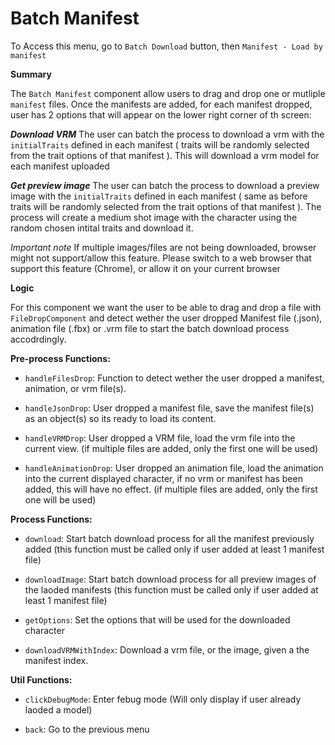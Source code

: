 # Batch Manifest

To Access this menu, go to `Batch Download` button, then `Manifest - Load by manifest`

**Summary**

The `Batch Manifest` component allow users to drag and drop one or mutliple `manifest` files.
Once the manifests are added, for each manifest dropped, user has 2 options that will appear on the lower right corner of th screen:

***Download VRM***
The user can batch the process to download a vrm with the `initialTraits` defined in each manifest ( traits will be randomly selected from the trait options of that manifest ). This will download a vrm model for each manifest uploaded

***Get preview image***
The user can batch the process to download a preview image with the `initialTraits` defined in each manifest ( same as before traits will be randomly selected from the trait options of that manifest ). The process will create a medium shot image with the character using the random chosen intital traits and download it.

*Important note* 
If multiple images/files are not being downloaded, browser might not support/allow this feature. Please switch to a web browser that support this feature (Chrome), or allow it on your current browser

**Logic**

For this component we want the user to be able to drag and drop a file with `FileDropComponent` and detect wether the user dropped Manifest file (.json), animation file (.fbx) or .vrm file to start the batch download process accodrdingly.

**Pre-process Functions:**

- `handleFilesDrop`: Function to detect wether the user dropped a manifest, animation, or vrm file(s).

- `handleJsonDrop`: User dropped a manifest file, save the manifest file(s) as an object(s) so its ready to load its content.

- `handleVRMDrop`: User dropped a VRM file, load the vrm file into the current view. (if multiple files are added, only the first one will be used)

- `handleAnimationDrop`: User dropped an animation file, load the animation into the current displayed character, if no vrm or manifest has been added, this will have no effect. (if multiple files are added, only the first one will be used)


**Process Functions:**

- `download`: Start batch download process for all the manifest previously added (this function must be called only if user added at least 1 manifest file)

- `downloadImage`: Start batch download process for all preview images of the laoded manifests (this function must be called only if user added at least 1 manifest file)

- `getOptions`: Set the options that will be used for the downloaded character

- `downloadVRMWithIndex`: Download a vrm file, or the image, given a the manifest index.


**Util Functions:**

- `clickDebugMode`: Enter febug mode (Will only display if user already laoded a model)

- `back`: Go to the previous menu 
